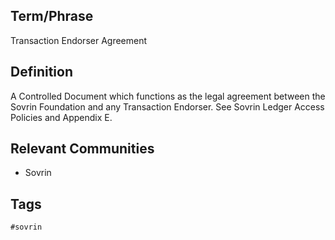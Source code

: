 ## Term/Phrase
Transaction Endorser Agreement

## Definition
A Controlled Document which functions as the legal agreement between the Sovrin Foundation and any Transaction Endorser. See Sovrin Ledger Access Policies and Appendix E.

## Relevant Communities
* Sovrin

## Tags
```
#sovrin
```
